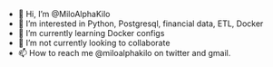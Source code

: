 - 👋 Hi, I’m @MiloAlphaKilo
- 👀 I’m interested in Python, Postgresql, financial data, ETL, Docker
- 🌱 I’m currently learning Docker configs
- 💞️ I’m not currently looking to collaborate
- 📫 How to reach me @miloalphakilo on twitter and gmail.

<!---
MiloAlphaKilo/MiloAlphaKilo is a ✨ special ✨ repository because its `README.md` (this file) appears on your GitHub profile.
You can click the Preview link to take a look at your changes.
--->
